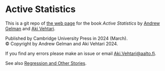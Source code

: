 # Active Statistics

This is a git repo of [the web page](https:/avehtari.github.io/ActiveStatistics/) for the book *Active Statistics* by [Andrew Gelman](http://www.stat.columbia.edu/~gelman/) and [Aki Vehtari](https://users.aalto.fi/~ave/).

Published by Cambridge University Press in 2024 (March).<br>
© Copyright by Andrew Gelman and Aki Vehtari 2024.

If you find any errors please make an issue or email [Aki.Vehtari@aalto.fi](mailto:Aki.Vehtari@aalto.fi).

See also [Regression and Other Stories](https:/avehtari.github.io/ROS-Examples/).

